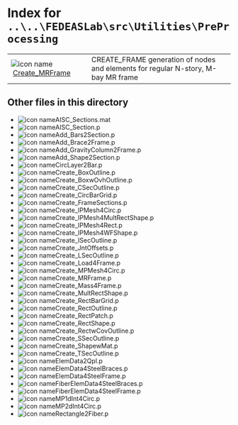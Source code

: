 <!-- <!DOCTYPE html> -->
<!-- <html lang="en"> -->
<!-- <body> -->
<!-- <a name="_top"></a>
<table width="100%"><tr><td align="left"><a href="../../../../../../index.md"><img alt="<" border="0" src="../../../../../../left.png">&nbsp;Master index</a></td>
<td align="right"><a href="index.md">Index for `..\..\FEDEASLab\src\Utilities\PreProcessing`&nbsp;<img alt=">" border="0" src="../../../../../../right.png"></a></td></tr></table> -->

# Index for `..\..\FEDEASLab\src\Utilities\PreProcessing`

<table>
<tr><td><img src="../../../../../../matlab_logo.png" alt="icon name" class="icon">&nbsp;<a href="Create_MRFrame">Create_MRFrame</a></td><td>CREATE_FRAME generation of nodes and elements for regular N-story, M-bay MR frame </td></tr></table>

## Other files in this directory

<ul>
<li><img src="../../../../../../matlab_logo.png" alt="icon name" class="icon">AISC_Sections.mat</li><li><img src="../../../../../../matlab_logo.png" alt="icon name" class="icon">AISC_Section.p</li><li><img src="../../../../../../matlab_logo.png" alt="icon name" class="icon">Add_Bars2Section.p</li><li><img src="../../../../../../matlab_logo.png" alt="icon name" class="icon">Add_Brace2Frame.p</li><li><img src="../../../../../../matlab_logo.png" alt="icon name" class="icon">Add_GravityColumn2Frame.p</li><li><img src="../../../../../../matlab_logo.png" alt="icon name" class="icon">Add_Shape2Section.p</li><li><img src="../../../../../../matlab_logo.png" alt="icon name" class="icon">CircLayer2Bar.p</li><li><img src="../../../../../../matlab_logo.png" alt="icon name" class="icon">Create_BoxOutline.p</li><li><img src="../../../../../../matlab_logo.png" alt="icon name" class="icon">Create_BoxwOvhOutline.p</li><li><img src="../../../../../../matlab_logo.png" alt="icon name" class="icon">Create_CSecOutline.p</li><li><img src="../../../../../../matlab_logo.png" alt="icon name" class="icon">Create_CircBarGrid.p</li><li><img src="../../../../../../matlab_logo.png" alt="icon name" class="icon">Create_FrameSections.p</li><li><img src="../../../../../../matlab_logo.png" alt="icon name" class="icon">Create_IPMesh4Circ.p</li><li><img src="../../../../../../matlab_logo.png" alt="icon name" class="icon">Create_IPMesh4MultRectShape.p</li><li><img src="../../../../../../matlab_logo.png" alt="icon name" class="icon">Create_IPMesh4Rect.p</li><li><img src="../../../../../../matlab_logo.png" alt="icon name" class="icon">Create_IPMesh4WFShape.p</li><li><img src="../../../../../../matlab_logo.png" alt="icon name" class="icon">Create_ISecOutline.p</li><li><img src="../../../../../../matlab_logo.png" alt="icon name" class="icon">Create_JntOffsets.p</li><li><img src="../../../../../../matlab_logo.png" alt="icon name" class="icon">Create_LSecOutline.p</li><li><img src="../../../../../../matlab_logo.png" alt="icon name" class="icon">Create_Load4Frame.p</li><li><img src="../../../../../../matlab_logo.png" alt="icon name" class="icon">Create_MPMesh4Circ.p</li><li><img src="../../../../../../matlab_logo.png" alt="icon name" class="icon">Create_MRFrame.p</li><li><img src="../../../../../../matlab_logo.png" alt="icon name" class="icon">Create_Mass4Frame.p</li><li><img src="../../../../../../matlab_logo.png" alt="icon name" class="icon">Create_MultRectShape.p</li><li><img src="../../../../../../matlab_logo.png" alt="icon name" class="icon">Create_RectBarGrid.p</li><li><img src="../../../../../../matlab_logo.png" alt="icon name" class="icon">Create_RectOutline.p</li><li><img src="../../../../../../matlab_logo.png" alt="icon name" class="icon">Create_RectPatch.p</li><li><img src="../../../../../../matlab_logo.png" alt="icon name" class="icon">Create_RectShape.p</li><li><img src="../../../../../../matlab_logo.png" alt="icon name" class="icon">Create_RectwCovOutline.p</li><li><img src="../../../../../../matlab_logo.png" alt="icon name" class="icon">Create_SSecOutline.p</li><li><img src="../../../../../../matlab_logo.png" alt="icon name" class="icon">Create_ShapewMat.p</li><li><img src="../../../../../../matlab_logo.png" alt="icon name" class="icon">Create_TSecOutline.p</li><li><img src="../../../../../../matlab_logo.png" alt="icon name" class="icon">ElemData2Qpl.p</li><li><img src="../../../../../../matlab_logo.png" alt="icon name" class="icon">ElemData4SteelBraces.p</li><li><img src="../../../../../../matlab_logo.png" alt="icon name" class="icon">ElemData4SteelFrame.p</li><li><img src="../../../../../../matlab_logo.png" alt="icon name" class="icon">FiberElemData4SteelBraces.p</li><li><img src="../../../../../../matlab_logo.png" alt="icon name" class="icon">FiberElemData4SteelFrame.p</li><li><img src="../../../../../../matlab_logo.png" alt="icon name" class="icon">MP1dInt4Circ.p</li><li><img src="../../../../../../matlab_logo.png" alt="icon name" class="icon">MP2dInt4Circ.p</li><li><img src="../../../../../../matlab_logo.png" alt="icon name" class="icon">Rectangle2Fiber.p</li></ul>


<!-- <hr><address>Generated on Wed 15-Jul-2020 00:16:13 by <strong><a href="http://www.artefact.tk/software/matlab/m2html/" title="Matlab Documentation in HTML">m2html</a></strong> &copy; 2005</address> -->
<!-- </body> -->
<!-- </html> -->